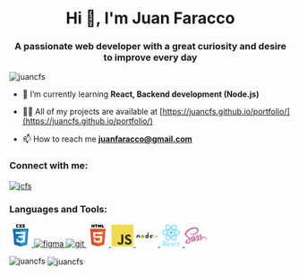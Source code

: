 <h1 align="center">Hi 👋, I'm Juan Faracco</h1>
<h3 align="center">A passionate web developer with a great curiosity and desire to improve every day</h3>

<p align="left"> <img src="https://komarev.com/ghpvc/?username=juancfs&label=Profile%20views&color=0e75b6&style=flat" alt="juancfs" /> </p>

- 🌱 I’m currently learning **React, Backend development (Node.js)**

- 👨‍💻 All of my projects are available at [https://juancfs.github.io/portfolio/](https://juancfs.github.io/portfolio/)

- 📫 How to reach me **juanfaracco@gmail.com**

<h3 align="left">Connect with me:</h3>
<p align="left">
<a href="https://linkedin.com/in/jcfs" target="blank"><img align="center" src="https://raw.githubusercontent.com/rahuldkjain/github-profile-readme-generator/master/src/images/icons/Social/linked-in-alt.svg" alt="jcfs" height="30" width="40" /></a>
</p>

<h3 align="left">Languages and Tools:</h3>
<p align="left"> <a href="https://www.w3schools.com/css/" target="_blank" rel="noreferrer"> <img src="https://raw.githubusercontent.com/devicons/devicon/master/icons/css3/css3-original-wordmark.svg" alt="css3" width="40" height="40"/> </a> <a href="https://www.figma.com/" target="_blank" rel="noreferrer"> <img src="https://www.vectorlogo.zone/logos/figma/figma-icon.svg" alt="figma" width="40" height="40"/> </a> <a href="https://git-scm.com/" target="_blank" rel="noreferrer"> <img src="https://www.vectorlogo.zone/logos/git-scm/git-scm-icon.svg" alt="git" width="40" height="40"/> </a> <a href="https://www.w3.org/html/" target="_blank" rel="noreferrer"> <img src="https://raw.githubusercontent.com/devicons/devicon/master/icons/html5/html5-original-wordmark.svg" alt="html5" width="40" height="40"/> </a> <a href="https://developer.mozilla.org/en-US/docs/Web/JavaScript" target="_blank" rel="noreferrer"> <img src="https://raw.githubusercontent.com/devicons/devicon/master/icons/javascript/javascript-original.svg" alt="javascript" width="40" height="40"/> </a> <a href="https://nodejs.org" target="_blank" rel="noreferrer"> <img src="https://raw.githubusercontent.com/devicons/devicon/master/icons/nodejs/nodejs-original-wordmark.svg" alt="nodejs" width="40" height="40"/> </a> <a href="https://reactjs.org/" target="_blank" rel="noreferrer"> <img src="https://raw.githubusercontent.com/devicons/devicon/master/icons/react/react-original-wordmark.svg" alt="react" width="40" height="40"/> </a> <a href="https://sass-lang.com" target="_blank" rel="noreferrer"> <img src="https://raw.githubusercontent.com/devicons/devicon/master/icons/sass/sass-original.svg" alt="sass" width="40" height="40"/> </a> </p>

<p><img align="left" src="https://github-readme-stats.vercel.app/api/top-langs?username=juancfs&show_icons=true&locale=en&layout=compact" alt="juancfs" /></p>

<p>&nbsp;<img align="center" src="https://github-readme-stats.vercel.app/api?username=juancfs&show_icons=true&locale=en" alt="juancfs" /></p>
